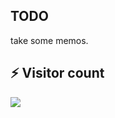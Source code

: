## TODO
take some memos.

## ⚡ Visitor count
![](https://profile-counter.glitch.me/jacksonweng7-memo/count.svg)

